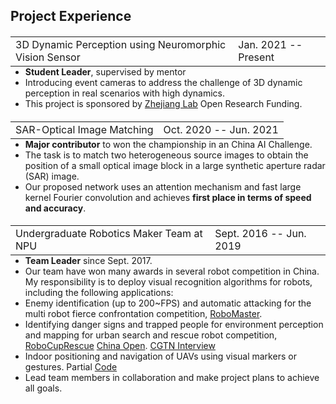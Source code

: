 ## Project Experience

<h4>
  <table style="float:left;width:100%;margin:0 0 0"><tr>
    <td>3D Dynamic Perception using Neuromorphic Vision Sensor</td>
    <td style="float:right">Jan. 2021 -- Present</td>
  </tr></table>
</h4> 

<ul style="margin:0 0 0;">
  <li> <strong>Student Leader</strong>, supervised by mentor </li>
  <li>Introducing event cameras to address the challenge of 3D dynamic perception in real scenarios with high dynamics. </li>
  <li>This project is sponsored by <a href="https://en.zhejianglab.com/">Zhejiang Lab</a> Open Research Funding. </li>
</ul>

<h4>
  <table style="float:left;width:100%;margin:0 0 0"><tr>
    <td>SAR-Optical Image Matching</td>
    <td style="float:right">Oct. 2020 -- Jun. 2021</td>
  </tr></table>
</h4> 

<ul style="margin:0 0 0;">
  <li> <strong>Major contributor</strong> to won the championship in an China AI Challenge. </li>
  <li>The task is to match two heterogeneous source images to obtain the position of a small optical image block in a large synthetic aperture radar (SAR) image. </li>
  <li>Our proposed network uses an attention mechanism and fast large kernel Fourier convolution and achieves <strong>first place in terms of speed and accuracy</strong>. </li>
</ul>


<h4>
  <table style="float:left;width:100%;margin:0 0 0"><tr>
    <td>Undergraduate Robotics Maker Team at NPU</td>
    <td style="float:right">Sept. 2016 -- Jun. 2019</td>
  </tr></table>
</h4> 

<ul style="margin:0 0 0;">
  <li> <strong>Team Leader</strong> since Sept. 2017. </li>
  <li>Our team have won many awards in several robot competition in China. My responsibility is to deploy visual recognition algorithms for robots, including the following applications:  </li>
  <li>Enemy identification (up to 200~FPS) and automatic attacking for the multi robot fierce confrontation competition, <a href="https://www.robomaster.com/en-US/robo/overview">RoboMaster</a>. </li>
  <li>Identifying danger signs and trapped people for environment perception and mapping for urban search and rescue robot competition, <a href="https://www.robocup.org/leagues/10">RoboCupRescue</a> <a href="http://crc.drct-caa.org.cn/index.php/race/lists?catid=13">China Open</a>. <a href="https://news.cgtn.com/news/3355444f7a454464776c6d636a4e6e62684a4856/share_p.html">CGTN Interview</a> </li>
  <li>Indoor positioning and navigation of UAVs using visual markers or gestures. Partial <a href="https://github.com/danqu130/Hand_Tello">Code</a> </li>
  <li>Lead team members in collaboration and make project plans to achieve all goals. </li>
</ul>


